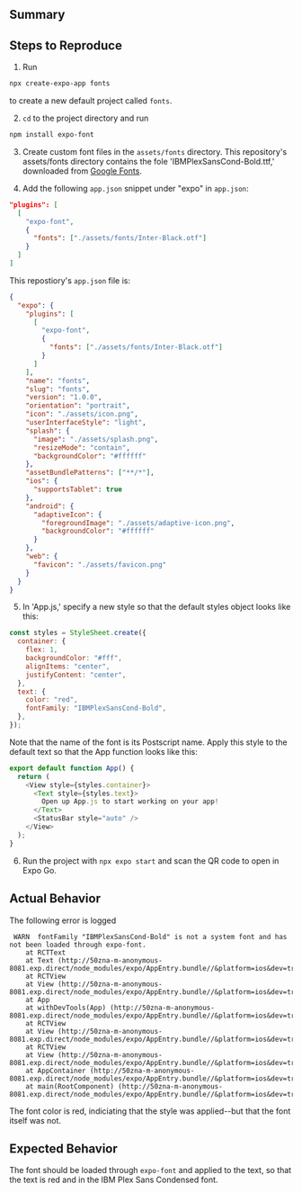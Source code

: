 ## Summary

## Steps to Reproduce

1. Run

```bash
npx create-expo-app fonts
```

to create a new default project called `fonts`.

2. `cd` to the project directory and run

```bash
npm install expo-font
```

3. Create custom font files in the `assets/fonts` directory. This repository's assets/fonts
   directory contains the fole 'IBMPlexSansCond-Bold.ttf,' downloaded from [Google Fonts](https://fonts.google.com/specimen/IBM+Plex+Sans+Condensed?query=ibm+plex+sans+con).

4. Add the following `app.json` snippet under "expo" in `app.json`:

```json
"plugins": [
  [
    "expo-font",
    {
      "fonts": ["./assets/fonts/Inter-Black.otf"]
    }
  ]
]
```

This repostiory's `app.json` file is:

```json
{
  "expo": {
    "plugins": [
      [
        "expo-font",
        {
          "fonts": ["./assets/fonts/Inter-Black.otf"]
        }
      ]
    ],
    "name": "fonts",
    "slug": "fonts",
    "version": "1.0.0",
    "orientation": "portrait",
    "icon": "./assets/icon.png",
    "userInterfaceStyle": "light",
    "splash": {
      "image": "./assets/splash.png",
      "resizeMode": "contain",
      "backgroundColor": "#ffffff"
    },
    "assetBundlePatterns": ["**/*"],
    "ios": {
      "supportsTablet": true
    },
    "android": {
      "adaptiveIcon": {
        "foregroundImage": "./assets/adaptive-icon.png",
        "backgroundColor": "#ffffff"
      }
    },
    "web": {
      "favicon": "./assets/favicon.png"
    }
  }
}
```

5. In 'App.js,' specify a new style so that the default styles object looks like this:

```javascript
const styles = StyleSheet.create({
  container: {
    flex: 1,
    backgroundColor: "#fff",
    alignItems: "center",
    justifyContent: "center",
  },
  text: {
    color: "red",
    fontFamily: "IBMPlexSansCond-Bold",
  },
});
```

Note that the name of the font is its Postscript name. Apply this style to the default text so that
the App function looks like this:

```javascript
export default function App() {
  return (
    <View style={styles.container}>
      <Text style={styles.text}>
        Open up App.js to start working on your app!
      </Text>
      <StatusBar style="auto" />
    </View>
  );
}
```

6. Run the project with `npx expo start` and scan the QR code to open in Expo Go.

## Actual Behavior

The following error is logged

```text
 WARN  fontFamily "IBMPlexSansCond-Bold" is not a system font and has not been loaded through expo-font.
    at RCTText
    at Text (http://50zna-m-anonymous-8081.exp.direct/node_modules/expo/AppEntry.bundle//&platform=ios&dev=true&hot=false&transform.engine=hermes&transform.bytecode=true&transform.routerRoot=app:88805:27)
    at RCTView
    at View (http://50zna-m-anonymous-8081.exp.direct/node_modules/expo/AppEntry.bundle//&platform=ios&dev=true&hot=false&transform.engine=hermes&transform.bytecode=true&transform.routerRoot=app:70182:43)
    at App
    at withDevTools(App) (http://50zna-m-anonymous-8081.exp.direct/node_modules/expo/AppEntry.bundle//&platform=ios&dev=true&hot=false&transform.engine=hermes&transform.bytecode=true&transform.routerRoot=app:135340:27)
    at RCTView
    at View (http://50zna-m-anonymous-8081.exp.direct/node_modules/expo/AppEntry.bundle//&platform=ios&dev=true&hot=false&transform.engine=hermes&transform.bytecode=true&transform.routerRoot=app:70182:43)
    at RCTView
    at View (http://50zna-m-anonymous-8081.exp.direct/node_modules/expo/AppEntry.bundle//&platform=ios&dev=true&hot=false&transform.engine=hermes&transform.bytecode=true&transform.routerRoot=app:70182:43)
    at AppContainer (http://50zna-m-anonymous-8081.exp.direct/node_modules/expo/AppEntry.bundle//&platform=ios&dev=true&hot=false&transform.engine=hermes&transform.bytecode=true&transform.routerRoot=app:69993:36)
    at main(RootComponent) (http://50zna-m-anonymous-8081.exp.direct/node_modules/expo/AppEntry.bundle//&platform=ios&dev=true&hot=false&transform.engine=hermes&transform.bytecode=true&transform.routerRoot=app:117466:28)
```

The font color is red, indiciating that the style was applied--but that the font itself was not.

## Expected Behavior

The font should be loaded through `expo-font` and applied to the text, so that the text is red and in the IBM Plex Sans Condensed font.

